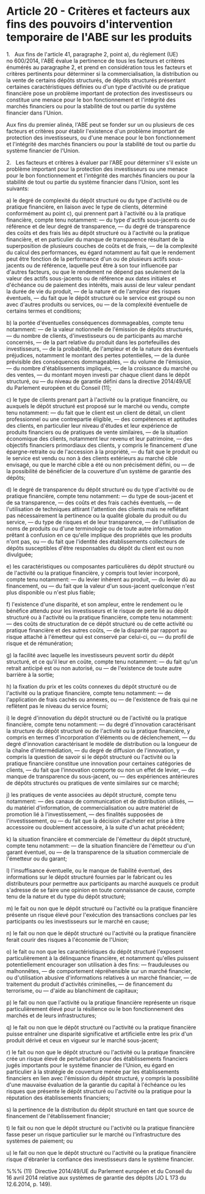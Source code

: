 # Article 20 - Critères et facteurs aux fins des pouvoirs d'intervention temporaire de l'ABE sur les produits


1.   Aux fins de l'article 41, paragraphe 2, point a), du règlement (UE) no 600/2014, l'ABE évalue la pertinence de tous les facteurs et critères énumérés au paragraphe 2, et prend en considération tous les facteurs et critères pertinents pour déterminer si la commercialisation, la distribution ou la vente de certains dépôts structurés, de dépôts structurés présentant certaines caractéristiques définies ou d'un type d'activité ou de pratique financière pose un problème important de protection des investisseurs ou constitue une menace pour le bon fonctionnement et l'intégrité des marchés financiers ou pour la stabilité de tout ou partie du système financier dans l'Union.

Aux fins du premier alinéa, l'ABE peut se fonder sur un ou plusieurs de ces facteurs et critères pour établir l'existence d'un problème important de protection des investisseurs, ou d'une menace pour le bon fonctionnement et l'intégrité des marchés financiers ou pour la stabilité de tout ou partie du système financier de l'Union.

2.   Les facteurs et critères à évaluer par l'ABE pour déterminer s'il existe un problème important pour la protection des investisseurs ou une menace pour le bon fonctionnement et l'intégrité des marchés financiers ou pour la stabilité de tout ou partie du système financier dans l'Union, sont les suivants:

a) le degré de complexité du dépôt structuré ou du type d'activité ou de pratique financière, en liaison avec le type de clients, déterminé conformément au point c), qui prennent part à l'activité ou à la pratique financière, compte tenu notamment: — du type d'actifs sous-jacents ou de référence et de leur degré de transparence, — du degré de transparence des coûts et des frais liés au dépôt structuré ou à l'activité ou la pratique financière, et en particulier du manque de transparence résultant de la superposition de plusieurs couches de coûts et de frais, — de la complexité du calcul des performances, eu égard notamment au fait que le rendement peut être fonction de la performance d'un ou de plusieurs actifs sous-jacents ou de référence, laquelle peut être à son tour influencée par d'autres facteurs, ou que le rendement ne dépend pas seulement de la valeur des actifs sous-jacents ou de référence aux dates initiales et d'échéance ou de paiement des intérêts, mais aussi de leur valeur pendant la durée de vie du produit, — de la nature et de l'ampleur des risques éventuels, — du fait que le dépôt structuré ou le service est groupé ou non avec d'autres produits ou services, ou — de la complexité éventuelle de certains termes et conditions;

b) la portée d'éventuelles conséquences dommageables, compte tenu notamment: — de la valeur notionnelle de l'émission de dépôts structurés, — du nombre de clients, d'investisseurs ou de participants au marché concernés, — de la part relative du produit dans les portefeuilles des investisseurs, — de la probabilité, de l'ampleur et de la nature des éventuels préjudices, notamment le montant des pertes potentielles, — de la durée prévisible des conséquences dommageables, — du volume de l'émission, — du nombre d'établissements impliqués, — de la croissance du marché ou des ventes, — du montant moyen investi par chaque client dans le dépôt structuré, ou — du niveau de garantie défini dans la directive 2014/49/UE du Parlement européen et du Conseil (11);

c) le type de clients prenant part à l'activité ou la pratique financière, ou auxquels le dépôt structuré est proposé sur le marché ou vendu, compte tenu notamment: — du fait que le client est un client de détail, un client professionnel ou une contrepartie éligible, — des compétences et aptitudes des clients, en particulier leur niveau d'études et leur expérience de produits financiers ou de pratiques de vente similaires, — de la situation économique des clients, notamment leur revenu et leur patrimoine, — des objectifs financiers primordiaux des clients, y compris le financement d'une épargne-retraite ou de l'accession à la propriété, — du fait que le produit ou le service est vendu ou non à des clients extérieurs au marché cible envisagé, ou que le marché cible a été ou non précisément défini, ou — de la possibilité de bénéficier de la couverture d'un système de garantie des dépôts;

d) le degré de transparence du dépôt structuré ou du type d'activité ou de pratique financière, compte tenu notamment: — du type de sous-jacent et de sa transparence, — des coûts et des frais cachés éventuels, — de l'utilisation de techniques attirant l'attention des clients mais ne reflétant pas nécessairement la pertinence ou la qualité globale du produit ou du service, — du type de risques et de leur transparence, — de l'utilisation de noms de produits ou d'une terminologie ou de toute autre information prêtant à confusion en ce qu'elle implique des propriétés que les produits n'ont pas, ou — du fait que l'identité des établissements collecteurs de dépôts susceptibles d'être responsables du dépôt du client est ou non divulguée;

e) les caractéristiques ou composantes particulières du dépôt structuré ou de l'activité ou la pratique financière, y compris tout levier incorporé, compte tenu notamment: — du levier inhérent au produit, — du levier dû au financement, ou — du fait que la valeur d'un sous-jacent quelconque n'est plus disponible ou n'est plus fiable;

f) l'existence d'une disparité, et son ampleur, entre le rendement ou le bénéfice attendu pour les investisseurs et le risque de perte lié au dépôt structuré ou à l'activité ou la pratique financière, compte tenu notamment: — des coûts de structuration de ce dépôt structuré ou de cette activité ou pratique financière et des autres coûts, — de la disparité par rapport au risque attaché à l'émetteur qui est conservé par celui-ci, ou — du profil de risque et de rémunération;

g) la facilité avec laquelle les investisseurs peuvent sortir du dépôt structuré, et ce qu'il leur en coûte, compte tenu notamment: — du fait qu'un retrait anticipé est ou non autorisé, ou — de l'existence de toute autre barrière à la sortie;

h) la fixation du prix et les coûts connexes du dépôt structuré ou de l'activité ou la pratique financière, compte tenu notamment: — de l'application de frais cachés ou annexes, ou — de l'existence de frais qui ne reflètent pas le niveau du service fourni;

i) le degré d'innovation du dépôt structuré ou de l'activité ou la pratique financière, compte tenu notamment: — du degré d'innovation caractérisant la structure du dépôt structuré ou de l'activité ou la pratique financière, y compris en termes d'incorporation d'éléments ou de déclenchement, — du degré d'innovation caractérisant le modèle de distribution ou la longueur de la chaîne d'intermédiation, — du degré de diffusion de l'innovation, y compris la question de savoir si le dépôt structuré ou l'activité ou la pratique financière constitue une innovation pour certaines catégories de clients, — du fait que l'innovation comporte ou non un effet de levier, — du manque de transparence du sous-jacent, ou — des expériences antérieures de dépôts structurés ou pratiques de vente similaires sur ce marché;

j) les pratiques de vente associées au dépôt structuré, compte tenu notamment: — des canaux de communication et de distribution utilisés, — du matériel d'information, de commercialisation ou autre matériel de promotion lié à l'investissement, — des finalités supposées de l'investissement, ou — du fait que la décision d'acheter est prise à titre accessoire ou doublement accessoire, à la suite d'un achat précédent;

k) la situation financière et commerciale de l'émetteur du dépôt structuré, compte tenu notamment: — de la situation financière de l'émetteur ou d'un garant éventuel, ou — de la transparence de la situation commerciale de l'émetteur ou du garant;

l) l'insuffisance éventuelle, ou le manque de fiabilité éventuel, des informations sur le dépôt structuré fournies par le fabricant ou les distributeurs pour permettre aux participants au marché auxquels ce produit s'adresse de se faire une opinion en toute connaissance de cause, compte tenu de la nature et du type du dépôt structuré;

m) le fait ou non que le dépôt structuré ou l'activité ou la pratique financière présente un risque élevé pour l'exécution des transactions conclues par les participants ou les investisseurs sur le marché en cause;

n) le fait ou non que le dépôt structuré ou l'activité ou la pratique financière ferait courir des risques à l'économie de l'Union;

o) le fait ou non que les caractéristiques du dépôt structuré l'exposent particulièrement à la délinquance financière, et notamment qu'elles puissent potentiellement encourager son utilisation à des fins: — frauduleuses ou malhonnêtes, — de comportement répréhensible sur un marché financier, ou d'utilisation abusive d'informations relatives à un marché financier, — de traitement du produit d'activités criminelles, — de financement du terrorisme, ou — d'aide au blanchiment de capitaux;

p) le fait ou non que l'activité ou la pratique financière représente un risque particulièrement élevé pour la résilience ou le bon fonctionnement des marchés et de leurs infrastructures;

q) le fait ou non que le dépôt structuré ou l'activité ou la pratique financière puisse entraîner une disparité significative et artificielle entre les prix d'un produit dérivé et ceux en vigueur sur le marché sous-jacent;

r) le fait ou non que le dépôt structuré ou l'activité ou la pratique financière crée un risque élevé de perturbation pour des établissements financiers jugés importants pour le système financier de l'Union, eu égard en particulier à la stratégie de couverture menée par les établissements financiers en lien avec l'émission du dépôt structuré, y compris la possibilité d'une mauvaise évaluation de la garantie du capital à l'échéance ou les risques que présente le dépôt structuré ou l'activité ou la pratique pour la réputation des établissements financiers;

s) la pertinence de la distribution du dépôt structuré en tant que source de financement de l'établissement financier;

t) le fait ou non que le dépôt structuré ou l'activité ou la pratique financière fasse peser un risque particulier sur le marché ou l'infrastructure des systèmes de paiement; ou

u) le fait ou non que le dépôt structuré ou l'activité ou la pratique financière risque d'ébranler la confiance des investisseurs dans le système financier.

%%% (11)  Directive 2014/49/UE du Parlement européen et du Conseil du 16 avril 2014 relative aux systèmes de garantie des dépôts (JO L 173 du 12.6.2014, p. 149).
